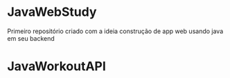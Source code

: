 # JavaWebStudy
Primeiro repositório criado com a ideia construção de app web usando java em seu backend

# JavaWorkoutAPI